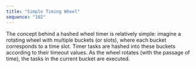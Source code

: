 ```yaml
---
title: "Simple Timing Wheel"
sequence: "102"
---
```


The concept behind a hashed wheel timer is relatively simple:
imagine a rotating wheel with multiple buckets (or slots),
where each bucket corresponds to a time slot.
Timer tasks are hashed into these buckets according to their timeout values.
As the wheel rotates (with the passage of time), the tasks in the current bucket are executed.
